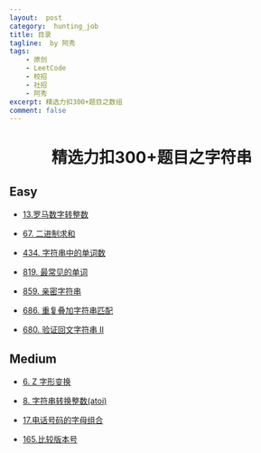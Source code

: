 ```yaml
---
layout:  post
category:  hunting_job
title: 目录
tagline:  by 阿秀
tags:
    - 原创
    - LeetCode
    - 校招
    - 社招
    - 阿秀
excerpt: 精选力扣300+题目之数组
comment: false
---
```






<h1 align="center">精选力扣300+题目之字符串</h1>

<p id="easy"></p>

## Easy

- [13.罗马数字转整数](/notes/03-hunting_job/03-algorithm/03-leetcode/02-字符串/easy/13.罗马数字转整数.md)

- [67. 二进制求和](/notes/03-hunting_job/03-algorithm/03-leetcode/02-字符串/easy/67.二进制求和.md)

- [434. 字符串中的单词数](/notes/03-hunting_job/03-algorithm/03-leetcode/02-字符串/easy/434.字符串中的单词数.md)

- [819. 最常见的单词](/notes/03-hunting_job/03-algorithm/03-leetcode/02-字符串/easy/819.最常见的单词.md)

- [859. 亲密字符串](/notes/03-hunting_job/03-algorithm/03-leetcode/02-字符串/easy/859.亲密字符串.md)

- [686. 重复叠加字符串匹配](/notes/03-hunting_job/03-algorithm/03-leetcode/02-字符串/easy/686.重复叠加字符串匹配.md)

- [680. 验证回文字符串 Ⅱ](/notes/03-hunting_job/03-algorithm/03-leetcode/02-字符串/easy/680.验证回文字符串Ⅱ.md)

<p id="medium"></p>

##  Medium 

- [6. Z 字形变换](/notes/03-hunting_job/03-algorithm/03-leetcode/02-字符串/medium/6.Z字形变换.md)

- [8. 字符串转换整数(atoi)](/notes/03-hunting_job/03-algorithm/03-leetcode/02-字符串/medium/8.字符串转换整数.md)

- [17.电话号码的字母组合](/notes/03-hunting_job/03-algorithm/03-leetcode/02-字符串/medium/17.电话号码的字母组合.md)

- [165.比较版本号](/notes/03-hunting_job/03-algorithm/03-leetcode/02-字符串/medium/165.比较版本号.md)


<p id="hard"></p>
